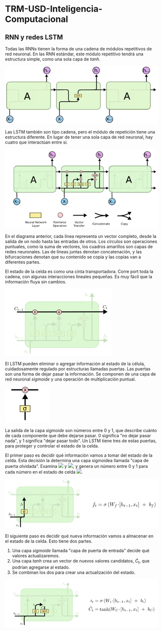 # TRM-USD-Inteligencia-Computacional

## RNN y redes LSTM

Todas las RNNs tienen la forma de una cadena de módulos repetitivos de red neuronal. En las RNN estándar, este módulo repetitivo tendrá una estructura simple, como una sola capa de *tanh*.

![](images/LSTM.jpg)

Las LSTM también son tipo cadena, pero el módulo de repetición tiene una estructura diferente. En lugar de tener una sola capa de red neuronal, hay cuatro que interactúan entre sí.

![](images/LSTM.png)

En el diagrama anterior, cada línea representa un vector completo, desde la salida de un nodo hasta las entradas de otros. Los círculos son operaciones puntuales, como la suma de vectores, los cuadros amarillos son capas de redes neuronales. Las de líneas juntas denotan concatenación, y las bifurcaciones denotan que su contenido se copia y las copias van a diferentes partes.

El estado de la celda es como una cinta transportadora. Corre port toda la cadena, con algunas interacciones lineales pequeñas. Es muy fácil que la información fluya sin cambios.


![](images/StatusCell.png)

El LSTM pueden eliminar o agregar información al estado de la célula, cuidadosamente regulado por estructuras llamadas puertas. Las puertas son una forma de dejar pasar la información. Se componen de una capa de red neuronal *sigmoide* y una operación de multiplicación puntual.

![](images/gate.png)

La salida de la capa *sigmoide* son números entre 0 y 1, que describe cuánto de cada componente que debe dejarse pasar. 0 significa "no dejar pasar nada", y 1 significa "dejar pasar todo". Un LSTM tiene tres de estas puertas, para proteger y controlar el estado de la celda.

El primer paso es decidir qué información vamos a tomar del estado de la celda. Esta decisión la determina una capa sigmoidea llamada "capa de puerta olvidada". Examina <img src="https://latex.codecogs.com/gif.latex?h_t-1" /> y <img src="https://latex.codecogs.com/gif.latex?x_t" />, y genera un número entre 0 y 1 para cada número en el estado de celda <img src="https://latex.codecogs.com/gif.latex?C_t-1" />.

![](images/FirstStep.png)

El siguiente paso es decidir qué nueva información vamos a almacenar en el estado de la celda. Esto tiene dos partes. 

1. Una capa *sigmoide* llamada "capa de puerta de entrada" decide qué valores actualizaremos. 
2. Una capa *tanh* crea un vector de nuevos valores candidatos, $`\tilde{C}_t`$, que podrían agregarse al estado. 
3. Se combinan los dos para crear una actualización del estado.

![](images/SecStep.png)




